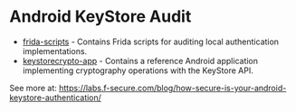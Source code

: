 # Android KeyStore Audit

* [frida-scripts](frida-scripts) - Contains Frida scripts for auditing local authentication implementations.
* [keystorecrypto-app](keystorecrypto-app) - Contains a reference Android application implementing cryptography operations with the KeyStore API.

See more at: <https://labs.f-secure.com/blog/how-secure-is-your-android-keystore-authentication/>
